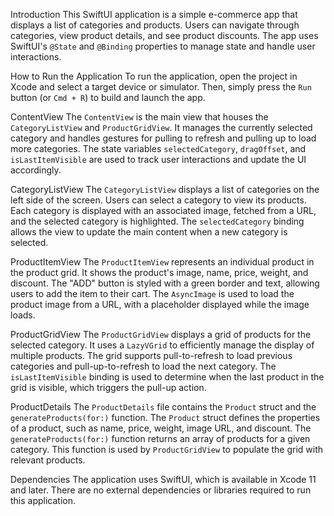 
Introduction
This SwiftUI application is a simple e-commerce app that displays a list of categories and products. 
Users can navigate through categories, view product details, and see product discounts. 
The app uses SwiftUI's `@State` and `@Binding` properties to manage state and handle user interactions.

How to Run the Application
To run the application, open the project in Xcode and select a target device or simulator. 
Then, simply press the `Run` button (or `Cmd + R`) to build and launch the app.

ContentView
The `ContentView` is the main view that houses the `CategoryListView` and `ProductGridView`. 
It manages the currently selected category and handles gestures for pulling to refresh and pulling up to load more categories. 
The state variables `selectedCategory`, `dragOffset`, and `isLastItemVisible` are used to track user interactions and update the UI accordingly.

CategoryListView
The `CategoryListView` displays a list of categories on the left side of the screen. Users can select a category to view its products. 
Each category is displayed with an associated image, fetched from a URL, and the selected category is highlighted. 
The `selectedCategory` binding allows the view to update the main content when a new category is selected.

ProductItemView
The `ProductItemView` represents an individual product in the product grid. It shows the product's image, name, price, weight, and discount. 
The "ADD" button is styled with a green border and text, allowing users to add the item to their cart. 
The `AsyncImage` is used to load the product image from a URL, with a placeholder displayed while the image loads.

ProductGridView
The `ProductGridView` displays a grid of products for the selected category. 
It uses a `LazyVGrid` to efficiently manage the display of multiple products. 
The grid supports pull-to-refresh to load previous categories and pull-up-to-refresh to load the next category. 
The `isLastItemVisible` binding is used to determine when the last product in the grid is visible, which triggers the pull-up action.

ProductDetails
The `ProductDetails` file contains the `Product` struct and the `generateProducts(for:)` function. 
The `Product` struct defines the properties of a product, such as name, price, weight, image URL, and discount. 
The `generateProducts(for:)` function returns an array of products for a given category. This function is used by `ProductGridView` to populate the grid with relevant products.

Dependencies
The application uses SwiftUI, which is available in Xcode 11 and later. There are no external dependencies or libraries required to run this application.
